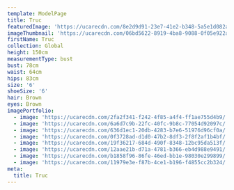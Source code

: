 ```yaml
---
template: ModelPage
title: Truc
featuredImage: 'https://ucarecdn.com/8e2d9d91-23e7-41e2-b348-5a5e1d082a41/'
imageThumbnail: 'https://ucarecdn.com/06bd5622-8919-4ba8-9088-0f05e922aa2c/'
firstName: Truc
collection: Global
height: 150cm
measurementType: bust
bust: 78cm
waist: 64cm
hips: 83cm
size: '6'
shoeSize: '6'
hair: Brown
eyes: Brown
imagePortfolio:
  - image: 'https://ucarecdn.com/2fa2f341-f242-4f85-a4f4-ff1ae755d4b9/'
  - image: 'https://ucarecdn.com/6a6d7c9b-22fc-40fc-9b8c-77054d92097c/'
  - image: 'https://ucarecdn.com/636d1ec1-20db-4283-b7e6-51976d96cf0a/'
  - image: 'https://ucarecdn.com/0f3728ad-d1d0-47b2-8df3-2f8f2af1b4bf/'
  - image: 'https://ucarecdn.com/19f36217-684d-490f-8348-12bc95da513f/'
  - image: 'https://ucarecdn.com/12aae21b-d71a-4781-b366-eb4d988e9491/'
  - image: 'https://ucarecdn.com/b1858f96-86fe-46ed-bb1e-98030e299899/'
  - image: 'https://ucarecdn.com/11979e3e-f87b-4ce1-b196-f4855cc2b324/'
meta:
  title: Truc
---
```


